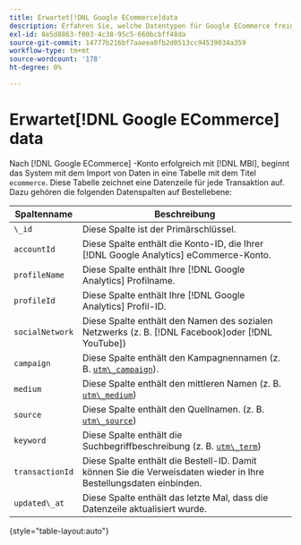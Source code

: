 ```yaml
---
title: Erwartet[!DNL Google ECommerce]data
description: Erfahren Sie, welche Datentypen für Google ECommerce freigegeben werden.
exl-id: 8e5d8863-f003-4c38-95c5-660bcbff48da
source-git-commit: 14777b216bf7aaeea0fb2d0513cc94539034a359
workflow-type: tm+mt
source-wordcount: '178'
ht-degree: 0%

---
```


# Erwartet[!DNL Google ECommerce] data

Nach [!DNL Google ECommerce] -Konto erfolgreich mit [!DNL MBI], beginnt das System mit dem Import von Daten in eine Tabelle mit dem Titel `ecommerce`. Diese Tabelle zeichnet eine Datenzeile für jede Transaktion auf. Dazu gehören die folgenden Datenspalten auf Bestellebene:

| Spaltenname | Beschreibung |
|-----|-----|
| `\_id` | Diese Spalte ist der Primärschlüssel. |
| `accountId` | Diese Spalte enthält die Konto-ID, die Ihrer [!DNL Google Analytics] eCommerce-Konto. |
| `profileName` | Diese Spalte enthält Ihre [!DNL Google Analytics] Profilname. |
| `profileId` | Diese Spalte enthält Ihre [!DNL Google Analytics] Profil-ID. |
| `socialNetwork` | Diese Spalte enthält den Namen des sozialen Netzwerks (z. B. [!DNL Facebook]oder [!DNL YouTube]) |
| `campaign` | Diese Spalte enthält den Kampagnennamen (z. B. [`utm\_campaign`](https://support.google.com/analytics/answer/1033867?hl=en)). |
| `medium` | Diese Spalte enthält den mittleren Namen (z. B. [`utm\_medium`](https://support.google.com/analytics/answer/1033867?hl=en)) |
| `source` | Diese Spalte enthält den Quellnamen. (z. B. [`utm\_source`](https://support.google.com/analytics/answer/1033867?hl=en)) |
| `keyword` | Diese Spalte enthält die Suchbegriffbeschreibung (z. B. [`utm\_term`](https://support.google.com/analytics/answer/1033867?hl=en)) |
| `transactionId` | Diese Spalte enthält die Bestell-ID. Damit können Sie die Verweisdaten wieder in Ihre Bestellungsdaten einbinden. |
| `updated\_at` | Diese Spalte enthält das letzte Mal, dass die Datenzeile aktualisiert wurde. |

{style="table-layout:auto"}
